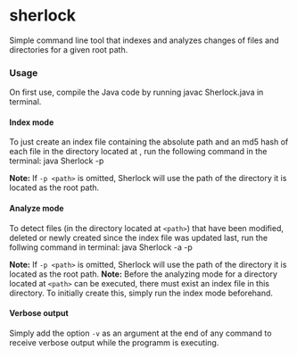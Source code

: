 sherlock
========

Simple command line tool that indexes and analyzes changes of files and directories for a given root path.

### Usage

On first use, compile the Java code by running
    javac Sherlock.java
in terminal.

#### Index mode

To just create an index file containing the absolute path and an md5 hash of each file in the directory located at <path>, run the following command in the terminal:
   java Sherlock -p <path>

**Note:** If `-p <path>` is omitted, Sherlock will use the path of the directory it is located as the root path.

#### Analyze mode

To detect files (in the directory located at `<path>`) that have been modified, deleted or newly created since the index file was updated last, run the follwing command in terminal:
   java Sherlock -a -p <path>

**Note:** If `-p <path>` is omitted, Sherlock will use the path of the directory it is located as the root path.
**Note:** Before the analyzing mode for a directory located at `<path>` can be executed, there must exist an index file in this directory. To initially create this, simply run the index mode beforehand.

#### Verbose output

Simply add the option `-v` as an argument at the end of any command to receive verbose output while the programm is executing.
